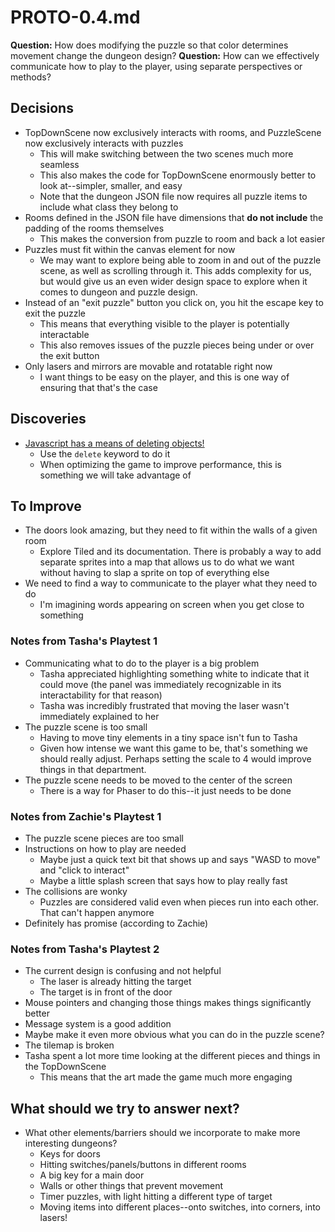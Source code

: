 # PROTO-0.4.md

**Question:** How does modifying the puzzle so that color determines movement change the dungeon design?
**Question:** How can we effectively communicate how to play to the player, using separate perspectives or methods?

## Decisions

* TopDownScene now exclusively interacts with rooms, and PuzzleScene now exclusively interacts with puzzles
	* This will make switching between the two scenes much more seamless
	* This also makes the code for TopDownScene enormously better to look at--simpler, smaller, and easy
	* Note that the dungeon JSON file now requires all puzzle items to include what class they belong to
* Rooms defined in the JSON file have dimensions that **do not include** the padding of the rooms themselves
	* This makes the conversion from puzzle to room and back a lot easier
* Puzzles must fit within the canvas element for now
	* We may want to explore being able to zoom in and out of the puzzle scene, as well as scrolling through it. This adds complexity for us, but would give us an even wider design space to explore when it comes to dungeon and puzzle design.
* Instead of an "exit puzzle" button you click on, you hit the escape key to exit the puzzle
	* This means that everything visible to the player is potentially interactable
	* This also removes issues of the puzzle pieces being under or over the exit button
* Only lasers and mirrors are movable and rotatable right now
	* I want things to be easy on the player, and this is one way of ensuring that that's the case

## Discoveries

* [Javascript has a means of deleting objects!](https://stackoverflow.com/questions/864516/what-is-javascript-garbage-collection)
	* Use the `delete` keyword to do it
	* When optimizing the game to improve performance, this is something we will take advantage of


## To Improve

* The doors look amazing, but they need to fit within the walls of a given room
	* Explore Tiled and its documentation. There is probably a way to add separate sprites into a map that allows us to do what we want without having to slap a sprite on top of everything else
* We need to find a way to communicate to the player what they need to do
	* I'm imagining words appearing on screen when you get close to something

### Notes from Tasha's Playtest 1

* Communicating what to do to the player is a big problem
	* Tasha appreciated highlighting something white to indicate that it could move (the panel was immediately recognizable in its interactability for that reason)
	* Tasha was incredibly frustrated that moving the laser wasn't immediately explained to her
* The puzzle scene is too small
	* Having to move tiny elements in a tiny space isn't fun to Tasha
	* Given how intense we want this game to be, that's something we should really adjust. Perhaps setting the scale to 4 would improve things in that department.
* The puzzle scene needs to be moved to the center of the screen
	* There is a way for Phaser to do this--it just needs to be done

### Notes from Zachie's Playtest 1

* The puzzle scene pieces are too small
* Instructions on how to play are needed
	* Maybe just a quick text bit that shows up and says "WASD to move" and "click to interact"
	* Maybe a little splash screen that says how to play really fast
* The collisions are wonky
	* Puzzles are considered valid even when pieces run into each other. That can't happen anymore
* Definitely has promise (according to Zachie)

### Notes from Tasha's Playtest 2

* The current design is confusing and not helpful
	* The laser is already hitting the target
	* The target is in front of the door
* Mouse pointers and changing those things makes things significantly better
* Message system is a good addition
* Maybe make it even more obvious what you can do in the puzzle scene?
* The tilemap is broken
* Tasha spent a lot more time looking at the different pieces and things in the TopDownScene
	* This means that the art made the game much more engaging

## What should we try to answer next?

* What other elements/barriers should we incorporate to make more interesting dungeons?
	* Keys for doors
	* Hitting switches/panels/buttons in different rooms
	* A big key for a main door
	* Walls or other things that prevent movement
	* Timer puzzles, with light hitting a different type of target
	* Moving items into different places--onto switches, into corners, into lasers!
